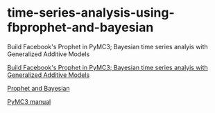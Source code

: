 # time-series-analysis-using-fbprophet-and-bayesian
Build Facebook's Prophet in PyMC3; Bayesian time series analyis with Generalized Additive Models

[Build Facebook's Prophet in PyMC3; Bayesian time series analyis with Generalized Additive Models](https://github.com/wwrechard/pydlm)

[Prophet and Bayesian](https://www.ritchievink.com/blog/2018/10/09/build-facebooks-prophet-in-pymc3-bayesian-time-series-analyis-with-generalized-additive-models/)

[PyMC3 manual](https://pydlm.github.io/#dynamic-linear-models-user-manual)
